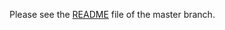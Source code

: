 Please see the [README](https://github.com/woodstockinst/woodstock-maps/blob/master/README.md) file of the master branch.
